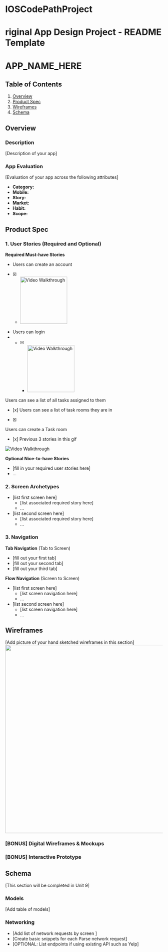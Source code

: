 # IOSCodePathProject
riginal App Design Project - README Template
===

# APP_NAME_HERE

## Table of Contents
1. [Overview](#Overview)
1. [Product Spec](#Product-Spec)
1. [Wireframes](#Wireframes)
2. [Schema](#Schema)

## Overview
### Description
[Description of your app]

### App Evaluation
[Evaluation of your app across the following attributes]
- **Category:**
- **Mobile:**
- **Story:**
- **Market:**
- **Habit:**
- **Scope:**

## Product Spec

### 1. User Stories (Required and Optional)

**Required Must-have Stories**

* Users can create an account 
- [x]
    * <img src='https://i.imgur.com/9ccHAqp.gif' title='Video Walkthrough' width='150' alt ='Video Walkthrough' />
* Users can login
* - [x]
    * <img src='https://i.imgur.com/Z0uyhBU.gif' title='Video Walkthrough' width='150' alt ='Video Walkthrough' />

Users can see a list of all tasks assigned to them
- [x]
Users can see a list of task rooms they are in
- [x]
Users can create a Task room
- [x]
Previous 3 stories in this gif
<img src='https://github.com/Sambusane/495_Roomies/blob/main/Roomies/Roomies/Milestone2Roomies.gif?raw=true' title='Video Walkthrough' width='' alt='Video Walkthrough' />



**Optional Nice-to-have Stories**

* [fill in your required user stories here]
* ...

### 2. Screen Archetypes

* [list first screen here]
   * [list associated required story here]
   * ...
* [list second screen here]
   * [list associated required story here]
   * ...

### 3. Navigation

**Tab Navigation** (Tab to Screen)

* [fill out your first tab]
* [fill out your second tab]
* [fill out your third tab]

**Flow Navigation** (Screen to Screen)

* [list first screen here]
   * [list screen navigation here]
   * ...
* [list second screen here]
   * [list screen navigation here]
   * ...

## Wireframes
[Add picture of your hand sketched wireframes in this section]
<img src="YOUR_WIREFRAME_IMAGE_URL" width=600>

### [BONUS] Digital Wireframes & Mockups

### [BONUS] Interactive Prototype

## Schema 
[This section will be completed in Unit 9]
### Models
[Add table of models]
### Networking
- [Add list of network requests by screen ]
- [Create basic snippets for each Parse network request]
- [OPTIONAL: List endpoints if using existing API such as Yelp]
